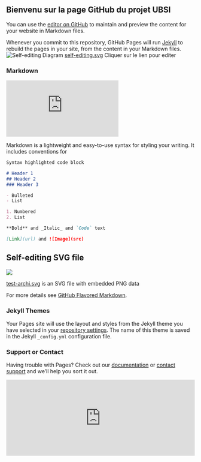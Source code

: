 ## Bienvenu sur la page GitHub du projet UBSI

You can use the [editor on GitHub](https://github.com/maxoulolZero/maxoulolZero.github.io/edit/main/README.md) to maintain and preview the content for your website in Markdown files.

Whenever you commit to this repository, GitHub Pages will run [Jekyll](https://jekyllrb.com/) to rebuild the pages in your site, from the content in your Markdown files.
![Self-editing Diagram](http://maxoulolZero.github.io/test2.svg)
<a href="http://maxoulolZero.github.io/test2.svg" target="_blank">self-editing.svg</a> Cliquer sur le lien pour editer
### Markdown

![Self-editing Diagram html](http://maxoulolZero.github.io/diagram.html)

Markdown is a lightweight and easy-to-use syntax for styling your writing. It includes conventions for

```markdown
Syntax highlighted code block

# Header 1
## Header 2
### Header 3

- Bulleted
- List

1. Numbered
2. List

**Bold** and _Italic_ and `Code` text

[Link](url) and ![Image](src)
```
## Self-editing SVG file

![](http://maxoulolZero.github.io/test-archi.svg)

<a href="http://maxoulolZero.github.io/test-archi.svg" target="_blank">test-archi.svg</a> is an SVG file with embedded PNG data 


For more details see [GitHub Flavored Markdown](https://guides.github.com/features/mastering-markdown/).

### Jekyll Themes

Your Pages site will use the layout and styles from the Jekyll theme you have selected in your [repository settings](https://github.com/maxoulolZero/maxoulolZero.github.io/settings). The name of this theme is saved in the Jekyll `_config.yml` configuration file.

### Support or Contact

Having trouble with Pages? Check out our [documentation](https://docs.github.com/categories/github-pages-basics/) or [contact support](https://support.github.com/contact) and we’ll help you sort it out.
<iframe frameborder="0" style="width:100%;height:203px;" src="https://viewer.diagrams.net/?highlight=0000ff&edit=_blank&layers=1&nav=1&title=testgithub#RrVRbS8MwFP41fRTaxN0e7TYVUZANEX3LlthG0pySpuu2X%2B%2Fpmt7sBg6EPpx855rvO6lH58n%2BwbA0fgEulEd8vvfowiMkuCXEKz%2BfHypkQkcVEBnJXVALrOVRONB3aC65yHqBFkBZmfbBLWgttraHMWOg6Id9gep3TVkkBsB6y9QQfZfcxhU6JZMWfxQyiuvOwXhWeRJWB7ubZDHjUHQguvTo3ADYykr2c6FK8mpeqrz7C95mMCO0%2FUvCZzguXt%2BKQK3SSbCG54%2FVE9y4KjumcnfhOWjLpBbGTW0PNRVZIRPFNJ5ClyWMFfuL4wTNJXE7BCTCmgOGuIRGYbcYQc1T0dJMfIfFHYobkDlpo6Z2026Fq8B0hJNf1W92rh3td2PKCqOZFSHkmmddytHo3LSFTkJcIQoZiOKRscJ5Qi53aEaluQH9DbmpPdio4xxohzqVeGwTnGQRoMmUjDTaW9QLxaZhqabExb9zjkRyXqaHRmTyyDanUj6eU5DantgYhd5oUdbKLWTV0w3%2BaTvoL7WmQ7XGZ5fj8m70ZGo1wWP7CCsJ218ZXf4A"></iframe>

